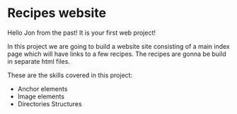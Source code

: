 <h1>Recipes website</h1>
<p>Hello Jon from the past! It is your first web project!</p>
<p>In this project we are going to build a website site consisting of
a main index page which will have links to a few recipes. The recipes are gonna be build in separate html files.</p>
<p>These are the skills covered in this project:</p>
<ul>
  <li>Anchor elements</li>
  <li>Image elements</li>
  <li>Directories Structures</li>